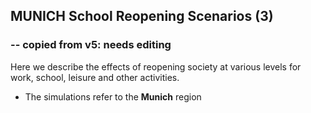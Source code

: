 ## MUNICH School Reopening Scenarios (3)

### -- copied from v5: needs editing

Here we describe the effects of reopening society at various levels for work, school, leisure and other activities.

- The simulations refer to the **Munich** region
